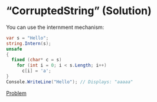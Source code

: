 # “CorruptedString” (Solution)

You can use the internment mechanism:

```cs
var s = "Hello";
string.Intern(s);
unsafe
{
  fixed (char* c = s)
    for (int i = 0; i < s.Length; i++)
      c[i] = 'a';
}
Console.WriteLine("Hello"); // Displays: "aaaaa"
```

[Problem](./CorruptedString-Q.md)